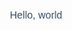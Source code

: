 <svg fill="none" viewBox="0 0 120 120" width="120" height="120" xmlns="http://www.w3.org/2000/svg">
  <foreignObject width="100%" height="100%">
    <div xmlns="http://www.w3.org/1999/xhtml">
      <style>
        @keyframes bounce {
          0%   { transform: scale(1,    1)   translateY(0)     skew(0deg,  0deg); }
          3%   { transform: scale(1,    1)   translateY(0)     skew(0deg,  0deg); }
          5%   { transform: scale(1.1,  .9)  translateY(5px)   skew(0deg,  0deg); }
          12%  { transform: scale(.9,   1.1) translateY(-70px) skew(25deg, 5deg); }
          13%  { transform: scale(.9,   1.1) translateY(-70px) skew(25deg, 5deg); }
          20%  { transform: scale(1.05, .95) translateY(0)     skew(0deg,  0deg); }
          22%  { transform: scale(1,    1)   translateY(-7px)  skew(0deg,  0deg); }
          27%  { transform: scale(1,    1)   translateY(0)     skew(0deg,  0deg); }
          100% { transform: scale(1,    1)   translateY(0)     skew(0deg,  0deg); }
        }
        h1 {
          width: 120px;
          line-height: 20px;
          padding-top: 70px;
          text-align: center;
          font: 400 16px/1.5 Helvetica ,Arial ,sans-serif;
          color: rgb(52, 73, 94);
          transform-origin: bottom;
          animation: 4s cubic-bezier(.5, 0, .5, 1.2) 1s infinite bounce;
        }
      </style>
      <h1>Hello, world</h1>
    </div>
  </foreignObject>
</svg>
